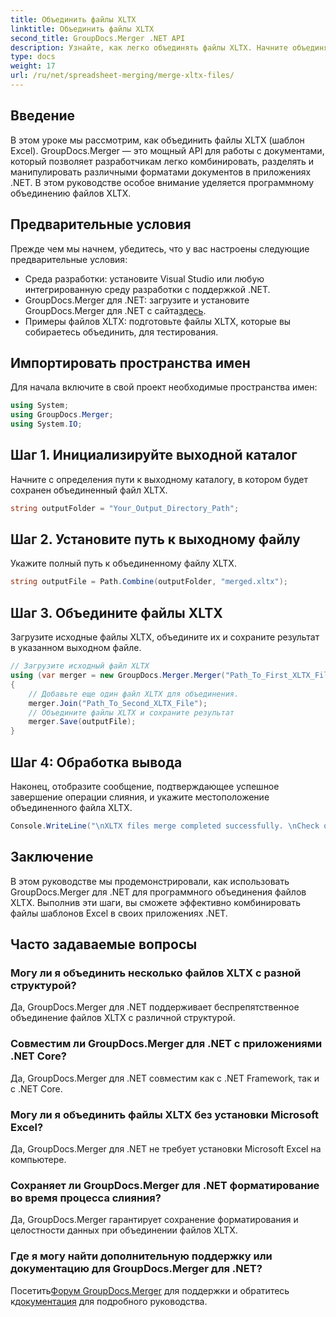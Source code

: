 ```yaml
---
title: Объединить файлы XLTX
linktitle: Объединить файлы XLTX
second_title: GroupDocs.Merger .NET API
description: Узнайте, как легко объединять файлы XLTX. Начните объединять файлы XLTX и эффективно оптимизируйте задачи управления документами.
type: docs
weight: 17
url: /ru/net/spreadsheet-merging/merge-xltx-files/
---
```

## Введение
В этом уроке мы рассмотрим, как объединить файлы XLTX (шаблон Excel). GroupDocs.Merger — это мощный API для работы с документами, который позволяет разработчикам легко комбинировать, разделять и манипулировать различными форматами документов в приложениях .NET. В этом руководстве особое внимание уделяется программному объединению файлов XLTX.
## Предварительные условия
Прежде чем мы начнем, убедитесь, что у вас настроены следующие предварительные условия:
- Среда разработки: установите Visual Studio или любую интегрированную среду разработки с поддержкой .NET.
-  GroupDocs.Merger для .NET: загрузите и установите GroupDocs.Merger для .NET с сайта[здесь](https://releases.groupdocs.com/merger/net/).
- Примеры файлов XLTX: подготовьте файлы XLTX, которые вы собираетесь объединить, для тестирования.

## Импортировать пространства имен
Для начала включите в свой проект необходимые пространства имен:
```csharp
using System; 
using GroupDocs.Merger;
using System.IO;
```
## Шаг 1. Инициализируйте выходной каталог
Начните с определения пути к выходному каталогу, в котором будет сохранен объединенный файл XLTX.
```csharp
string outputFolder = "Your_Output_Directory_Path";
```
## Шаг 2. Установите путь к выходному файлу
Укажите полный путь к объединенному файлу XLTX.
```csharp
string outputFile = Path.Combine(outputFolder, "merged.xltx");
```
## Шаг 3. Объедините файлы XLTX
Загрузите исходные файлы XLTX, объедините их и сохраните результат в указанном выходном файле.
```csharp
// Загрузите исходный файл XLTX
using (var merger = new GroupDocs.Merger.Merger("Path_To_First_XLTX_File"))
{
    // Добавьте еще один файл XLTX для объединения.
    merger.Join("Path_To_Second_XLTX_File");
    // Объедините файлы XLTX и сохраните результат
    merger.Save(outputFile);
}
```
## Шаг 4: Обработка вывода
Наконец, отобразите сообщение, подтверждающее успешное завершение операции слияния, и укажите местоположение объединенного файла XLTX.
```csharp
Console.WriteLine("\nXLTX files merge completed successfully. \nCheck output in {0}", outputFolder);
```

## Заключение
В этом руководстве мы продемонстрировали, как использовать GroupDocs.Merger для .NET для программного объединения файлов XLTX. Выполнив эти шаги, вы сможете эффективно комбинировать файлы шаблонов Excel в своих приложениях .NET.

## Часто задаваемые вопросы
### Могу ли я объединить несколько файлов XLTX с разной структурой?
Да, GroupDocs.Merger для .NET поддерживает беспрепятственное объединение файлов XLTX с различной структурой.
### Совместим ли GroupDocs.Merger для .NET с приложениями .NET Core?
Да, GroupDocs.Merger для .NET совместим как с .NET Framework, так и с .NET Core.
### Могу ли я объединить файлы XLTX без установки Microsoft Excel?
Да, GroupDocs.Merger для .NET не требует установки Microsoft Excel на компьютере.
### Сохраняет ли GroupDocs.Merger для .NET форматирование во время процесса слияния?
Да, GroupDocs.Merger гарантирует сохранение форматирования и целостности данных при объединении файлов XLTX.
### Где я могу найти дополнительную поддержку или документацию для GroupDocs.Merger для .NET?
 Посетить[Форум GroupDocs.Merger](https://forum.groupdocs.com/c/merger/32) для поддержки и обратитесь к[документация](https://reference.groupdocs.com/merger/net/) для подробного руководства.
